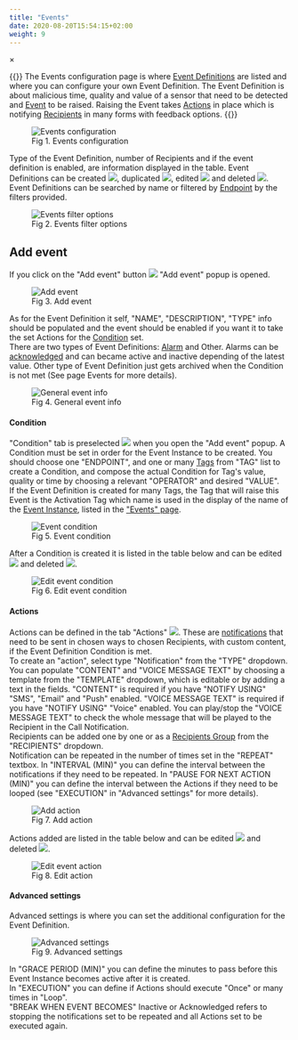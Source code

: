 ```yaml
---
title: "Events"
date: 2020-08-20T15:54:15+02:00
weight: 9
---
```


<!-- The Modal -->
<div id="myModal" class="modal">
  <span class="close">&times;</span>
  <img class="modal-content" id="img01">
  <div id="caption"></div>
</div>

{{<lead>}}
The Events configuration page is where [Event Definitions](/glossary#event-definition) are listed and where you can configure your own Event Definition. The Event Definition is about malicious time, quality and value of a sensor that need to be detected and [Event](/glossary#event) to be raised. Raising the Event takes [Actions](/glossary#action) in place which is notifying [Recipients](/glossary#recipient) in many forms with feedback options.
{{</lead>}}

<figure class="image_container">
    <img class="center_image myImg" onClick="reply_click(this)"  id="config-events" src="/config-events.png" alt="Events configuration">
    <figcaption>Fig 1. Events configuration</figcaption>
</figure>

Type of the Event Definition, number of Recipients and if the event definition is enabled, are information displayed in the table. Event Definitions can be created <img src="/add_event_button.png">, duplicated <img  src="/duplicate_event.png">, edited <img src="/edit_event.png"> and deleted <img  src="/delete_event.png">. Event Definitions can be searched by name or filtered by [Endpoint](/glossary#endpoint) by the filters provided.

<figure class="image_container">
    <img class="center_image myImg figure_resize2" onClick="reply_click(this)"  id="config_events_filters" src="/config_events_filters.png" alt="Events filter options">
    <figcaption>Fig 2. Events filter options</figcaption>
</figure>

## Add event
If you click on the "Add event" button <img src="/add_event_button.png"> "Add event" popup is opened.
<figure class="image_container">
    <img class="center_image myImg" onClick="reply_click(this)"  id="add_event" src="/add_event.png" alt="Add event">
    <figcaption>Fig 3. Add event</figcaption>
</figure>

As for the Event Definition it self, "NAME", "DESCRIPTION", "TYPE" info should be populated and the event should be enabled if you want it to take the set Actions for the [Condition](/glossary#condition) set.<br/>
There are two types of Event Definitions: [Alarm](/glossary#alarm) and Other. Alarms can be [acknowledged](/glossary#acknowledge-synonym-ack) and can became active and inactive depending of the latest value. Other type of Event Definition just gets archived when the Condition is not met (See page Events for more details). 
<figure class="image_container">
    <img class="center_image myImg" onClick="reply_click(this)"  id="event_general" src="/event_general.png" alt="General event info">
    <figcaption>Fig 4. General event info</figcaption>
</figure>

#### Condition
"Condition" tab is preselected <img src="/condition_tab.png"> when you open the "Add event" popup. A Condition must be set in order for the Event Instance to be created. You should choose one "ENDPOINT", and one or many [Tags](/glossary#tag) from "TAG" list to create a Condition, and compose the actual Condition for Tag's value, quality or time by choosing a relevant "OPERATOR" and desired "VALUE". <br/> If the Event Definition is created for many Tags, the Tag that will raise this Event is the Activation Tag which name is used in the display of the name of the [Event Instance](/glossary#event-instance), listed in the ["Events" page](/events).
<figure class="image_container">
    <img class="center_image myImg" onClick="reply_click(this)"  id="event_condition" src="/event_condition.png" alt="Event condition">
    <figcaption>Fig 5. Event condition</figcaption>
</figure>

After a Condition is created it is listed in the table below and can be edited <img src="/edit_event.png"> and deleted <img  src="/delete_event.png">.
<figure class="image_container">
    <img class="center_image myImg" onClick="reply_click(this)"  id="condition_edit_mode" src="/condition_edit_mode.png" alt="Edit event condition">
    <figcaption>Fig 6. Edit event condition</figcaption>
</figure>

#### Actions
Actions can be defined in the tab "Actions" <img  src="/actions_tab.png">.
These are [notifications](/glossary#notification) that need to be sent in chosen ways to chosen Recipients, with custom content, if the Event Definition Condition is met.
<br/>
To create an "action", select type "Notification" from the "TYPE" dropdown. 
You can populate "CONTENT" and "VOICE MESSAGE TEXT" by choosing a template from the "TEMPLATE" dropdown, which is editable or by adding a text in the fields. "CONTENT" is required if you have "NOTIFY USING" "SMS", "Email" and "Push" enabled. "VOICE MESSAGE TEXT" is required if you have "NOTIFY USING" "Voice" enabled. You can play/stop the "VOICE MESSAGE TEXT" to check the whole message that will be played to the Recipient in the Call Notification. <br/>
Recipients can be added one by one or as a [Recipients Group](/glossary#recipient-group) from the "RECIPIENTS" dropdown.
<br/>
Notification can be repeated in the number of times set in the "REPEAT" textbox. In "INTERVAL (MIN)" you can define the interval between the notifications if they need to be repeated. In "PAUSE FOR NEXT ACTION (MIN)" you can define the interval between the Actions if they need to be looped (see "EXECUTION" in "Advanced settings" for more details).
<figure class="image_container">
    <img class="center_image myImg" onClick="reply_click(this)"  id="add_action" src="/add_action.png" alt="Add action">
    <figcaption>Fig 7. Add action</figcaption>
</figure>

Actions added are listed in the table below and can be edited <img src="/edit_event.png"> and deleted <img  src="/delete_event.png">.
<figure class="image_container">
    <img class="center_image myImg" onClick="reply_click(this)"  id="edit_event_action" src="/edit_event_action.png" alt="Edit event action">
    <figcaption>Fig 8. Edit action</figcaption>
</figure>

#### Advanced settings
Advanced settings is where you can set the additional configuration for the Event Definition.

<figure class="image_container">
    <img class="center_image myImg" onClick="reply_click(this)"  id="advanced_settings" src="/advanced_settings.png" alt="Advanced settings"> 
    <figcaption>Fig 9. Advanced settings</figcaption>
</figure>

 In "GRACE PERIOD (MIN)" you can define the minutes to pass before this Event Instance becomes active after it is created. <br/>
 In "EXECUTION" you can define if Actions should execute "Once" or many times in "Loop".<br/>
 "BREAK WHEN EVENT BECOMES" Inactive or Acknowledged refers to stopping the notifications set to be repeated and all Actions set to be executed again.

<script>
// Get the modal
var modal = document.getElementById("myModal");

var modalImg = document.getElementById("img01");
var captionText = document.getElementById("caption");
function reply_click(img)
{
    modal.style.display = "block";
    modalImg.src = img.src;
    captionText.innerHTML = img.alt;
}

modal.onclick = function() { 
  modal.style.display = "none";
}

document.addEventListener('keyup', function(e) {
    if (e.keyCode == 27) {
        modal.style.display = "none";
    }
});
</script>